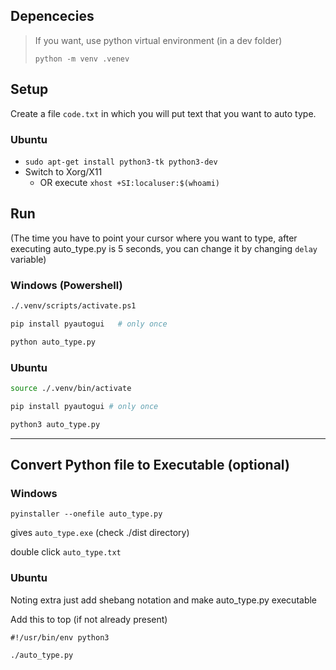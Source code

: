 ## Depencecies

> If you want, use python virtual environment (in a dev folder)
> 
> `python -m venv .venev`

## Setup

Create a file `code.txt` in which you will put text that you want to auto type.

### Ubuntu

- `sudo apt-get install python3-tk python3-dev`
- Switch to Xorg/X11 
    - OR execute `xhost +SI:localuser:$(whoami)`

## Run

(The time you have to point your cursor where you want to type, after executing auto_type.py is 5 seconds, you can change it by changing `delay` variable)

### Windows (Powershell)

```bash
./.venv/scripts/activate.ps1

pip install pyautogui   # only once

python auto_type.py
```

### Ubuntu

```bash
source ./.venv/bin/activate

pip install pyautogui # only once

python3 auto_type.py
```

---

## Convert Python file to Executable (optional)

### Windows

`pyinstaller --onefile auto_type.py`

gives `auto_type.exe` (check ./dist directory)

double click `auto_type.txt`

### Ubuntu

Noting extra just add shebang notation and make auto_type.py executable

Add this to top (if not already present)

`#!/usr/bin/env python3`

`./auto_type.py`
